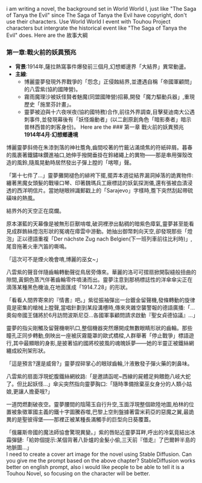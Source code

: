  i am writing a novel, the background set in World World I, just like "The Saga of Tanya the Evil" since The Saga of Tanya the Evil have copyright, don't use their characters. Use World World I event with Touhou Project characters but intergrate the historical event like "The Saga of Tanya the Evil" does.
Here are the 故事大綱
### 第一章:戰火前的妖異預兆  
- **背景**:1914年,薩拉熱窩事件爆發前三個月,幻想鄉邊界「大結界」異常動盪。  
- **主線**:  
  - 博麗靈夢發現外界戰爭的「怨念」正侵蝕結界,並遭遇自稱「帝國軍顧問」的八雲紫(協約國陣營)。  
  - 霧雨魔理沙被妖怪賢者魅魔(同盟國陣營)招募,開發「魔力驅動兵器」,重現歷史「施里芬計畫」。  
  - 靈夢被迫與十六夜咲夜(協約國特務)合作,前往外界調查,目擊斐迪南大公遇刺事件,並發現幕後有「妖怪煽動者」(以二創原創角色「暗影奏者」暗示普林西普的刺客身份)。 
Here are the ### 第一章 戰火前的妖異預兆  
**1914年4月‧幻想鄉邊境**  

博麗靈夢斜倚在朱漆剝落的神社簷角,齒間咬著的竹籤沾滿燒焦的符紙碎屑。暮春的風裹著鐵鏽味鑽進袖口,她伸手撥開垂掛在鈴緒繩上的異物——那是串用彈殼改造的風鈴,隨風晃動時居然發出子彈上膛的「喀嚓」聲。  

「第十七件了...」靈夢攤開褪色的緋袴下擺,擺弄本週從結界漏洞掉落的詭異物件:纏著黑魔女頭髮的戰壕口琴、印著魏瑪兵工廠標誌的妖氣探測儀,還有張被血漬浸透的西洋明信片。當她瞇眼辨識郵戳上的「Sarajevo」字樣時,簷下突然刮起帶硫磺味的熱風。  

結界外的天空正在腐爛。  

原本湛藍的天幕像是被無形巨獸啃噬,破洞裡滲出黏稠的暗紫色瘴氣,靈夢甚至能看見成群鎢絲燈泡形狀的冤魂在瘴雲中游動。她抽出御幣刺向天空,卻發現那些「燈泡」正以德語重複「Der nächste Zug nach Belgien(下一班列車前往比利時)」,尾音拖著火車汽笛的嘶鳴。  

「這次可不是煙火晚會唷,博麗的巫女~」  

八雲紫的聲音伴隨齒輪轉動聲從鳥居旁傳來。華麗的洛可可摺扇掀開裂縫般扭曲的隙間,黃銅色蒸汽伴著齒輪零件噴湧而出。靈夢注意到那柄標誌性的洋傘傘尖正在滴落某種黑色機油,在地面匯成「1914.7.28」的形狀。  

「看看人間界寄來的『情書』吧。」紫從振袖彈出一台鍍金留聲機,發條轉動的旋律竟是密集的槍械上膛聲,當唱針劃到某段溝槽時,傳來夾雜空襲警報的德語廣播:「...奧匈帝國王儲將於6月訪問波斯尼亞...各國軍事顧問請求啟動『聖女貞德協議』...」  

靈夢的指尖剛觸及留聲機喇叭口,整個機器突然爆開成無數眼睛形狀的齒輪。那些瞳孔正同步轉動,倒映出一座被灰霧籠罩的歐式橋樑,人群舉著「停止戰爭」標語遊行,其中最顯眼的身影,是披著協約國將校披風的魂魄妖夢——她的半靈正被鐵絲網纏成絞刑架形狀。  

「這是預言?還是威脅?」靈夢捏碎掌心的眼球齒輪,汁液散發子彈火藥的刺鼻味。  

八雲紫的扇面浮現蛇腹鐵絲網紋路:「是邀請函呢~西線的屍體足夠餵飽八岐大蛇了。但比起妖怪...」傘尖突然指向靈夢胸口:「隨時準備捨棄巫女身分的人類小姑娘,更讓人擔憂哦?」  

一道閃燃劃破夜空。靈夢腰間的陰陽玉自行升空,玉面浮現整個歐陸地圖,柏林的位置被象徵軍國主義的鐵十字圖騰吞噬,巴黎上空則盤據著雷米莉亞的惡魔之翼,最詭異的是聖彼得堡——那裡正被某種長滿觸手的巨型向日葵覆蓋。  

「俄羅斯帝國的魔法師協會驚現異變。」紫的唇貼近靈夢耳畔,呼出的冷氣竟結出冰霜彈鏈:「給妳個提示:某個背著八卦爐的金髮小偷,三天前『借走』了巴爾幹半島的地脈圖...」  
I need to create a cover art image for the novel using Stable Diffusion. Can you give me the prompt based on the above chapter? StableDiffusion works better on english prompt, also i would like people to be able to tell it is a Touhou Novel, so focusing on the character will be better.